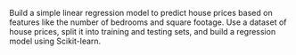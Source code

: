 Build a simple linear regression model to predict house prices based on features like the number of bedrooms and square footage. Use a dataset of house prices, split it into training and testing sets, and build a regression model using Scikit-learn.
